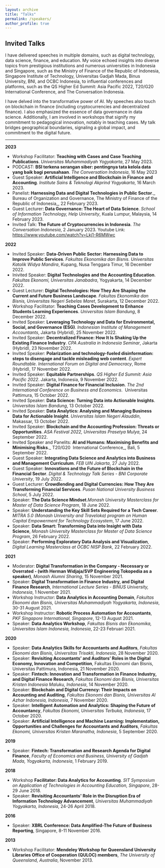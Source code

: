 ```yaml
---
layout: archive
title: "Talks"
permalink: /speakers/
author_profile: true
---
```




Invited Talks
----
I have delivered speeches in multiple domains, such as digital technology, data science, finance, and education. My voice echoed insights into diverse topics from prestigious institutions and numerous universities in Indonesia and Singapore, such as the Ministry of Finance of the Republic of Indonesia, Singapore Institute of Technology, Universitas Gadjah Mada, Binus University, BNI, and OCBC Indonesia, to influential conferences and platforms, such as the QS Higher Ed Summit: Asia Pacific 2022, T20/G20 International Conference, and The Conversation Indonesia.

I have delved into the transformative power of AI. My speeches also touch on blockchain in finance (including cryptocurrencies and decentralized finance). I also emphasized the essence of data governance in data science. Additionally, I am involved in workshops that signify my commitment to pedagogical innovation, notably in teaching cases. My talk bridges geographical boundaries, signaling a global impact, and commitment to the digital future.

----

**2023**
* Workshop Facilitator: **Teaching with Cases and Case Teaching Publications**. _Universitas Muhammadiyah Yogyakarta_, 27 May 2023.
* PODCAST: **BSI terkena serangan siber: pentingnya tata kelola data yang baik bagi perusahaan**. _The Conversation Indonesia_, 16 May 2023
* Guest Speaker: **Artificial Intelligence and Blockchain in Finance and Accounting**. _Institute Sains & Teknologi Akprind Yogyakarta_, 16 March 2023.
* Panelist: **Harnessing Data and Digital Technologies in Public Sector**._ Bureau of Organization and Governance, The Ministry of Finance of the Republic of Indonesia_, 22 February 2023.
* Guest Lecturer: **Data Governance: The Heart of Data Science**. _School of Information Technology, Help University_, Kuala Lumpur, Malaysia, 14 February 2023.
* Invited Talk: **The Future of Cryptocurrencies in Indonesia**. _The Conversation Indonesia_, 2 January 2023. Youtube Link: https://www.youtube.com/watch?v=Lkj1-R6MWwc

**2022**
* Invited Speaker: **Data-Driven Public Sector: Harnessing Data to Improve Public Services**. _Fakultas Ekonomika dan Bisnis. Universitas Katolik Widya Mandira_, Kupang, Nusa Tenggara Timur, 16 December 2022.
* Inivited Speaker: **Digital Technologies and the Accounting Education**. _Fakultas Ekonomi, Universitas Janabadra_, Yogyakarta, 14 December 2022.
* Guest Lecturer: **Digital Technologies: How They Are Shaping the Current and Future Business Landscape**. _Fakultas Ekonomika dan Bisnis, Universitas Negeri Sebelas Maret_, Surakarta, 12 December 2022.
* Workshop Facilitator: **Teaching Cases Development to Enhance Students Learning Experiences**. _Universitas Islam Bandung_, 8 December 2022.
* Invited Speaker: **Leveraging Technology and Data for Environmental, Social, and Governance (ESG)**. _Indonesian Institute of Management Accountants_, Jakarta (Hybrid), 25 November 2022.
* Invited Speaker: **Decentralized Finance: How It Is Shaking Up the Existing Finance Industry**. _CPA Australia in Indonesia Seminar_, Jakarta (Hybrid), 23 November 2022.
* Invited Speaker: **Polarization and technology-fueled disinformation: steps to disengage and tackle misleading web content**. _Expert Roundtable. International Forum on Digital and Democracy_, Rome (Hybrid), 17 November 2022.
* Invited Speaker: **Equitable Partnerships**. _QS Higher Ed Summit: Asia Pacific 2022_. Jakarta, Indonesia, 9 November 2022.
* Invited Speaker: **Digital Finance for Financial Inclusion**. _The 2nd International Conference on Business and Economics_.  Universitas Pattimura, 15 October 2022.
* Invited Speaker: **Data Science: Turning Data into Actionable Insights**. _Universitas Islam Bandung_, 13 October 2022.
* Invited Speaker: **Data Analytics: Analysing and Managing Business Data for Actionable Insight**. _Universitas Islam Negeri Alauddin_, Makassar, 13 October 2022.
* Invited Speaker: **Blockchain and the Accounting Profession: Threats or Opportunities**. _ASA Festival 2022, Universitas Prasetya Mulya_, 24 September 2022.
* Invited Speaker and Panelits: **AI and Humans: Maximising Benefits and Minimising Risks**._ T20/G20  International Conference_, Bali, 5 September 2022.
* Guest Speaker: **Integrating Data Science and Analytics into Business and Management Curriculum**. _FEB UIN Jakarta_, 27 July 2022.
* Guest Speaker: **Innovations and the Future of Blockchain in the Financial Sector**. _Digital & Technology Talk Series - BNI Corporate University_, 19 July 2022.
* Guest Lecturer: **Crowdlending and Digital Currencies: How They Are Transforming Financial Services**. _Pusan National University Business School_, 5 July 2022.
* Speaker: **The Data Science Mindset**._Monash University Masterclass for Master of Data Science Program_, 18 June 2022.
* Speaker: **Understanding the Key Skill Sets Required for a Tech Career**. _MITRA 5.0 (Monash University and Traveloka) program on Human Capital Empowerment for Technology Ecosystem_, 17 June 2022.
* Speaker: **Data Smart: Transforming Data into Insight with Data Science**, _Monash University Masterclass for Master of Data Science Program_, 26 February 2022.
* Speaker: **Performing Exploratory Data Analysis and Visualization**, _Digital Learning Masterclass at OCBC NISP Bank_, 22 February 2022.

**2021**
* Moderator: **Digital Transformation in the Company - Necessary or Overrated - (with Herman Widjaja/SVP Engineering Tokopedia as a speaker)**, _Monash Alumni Sharing_, 15 November 2021.
* Speaker: **Digital Transformation in Finance Industry, and Digital Finance Research**, _International Lecture Series - BINUS University, Indonesia_, 1 November 2021.
* Workshop Instructor: **Data Analytics in Accounting Domain**, _Fakultas Ekonomi dan Bisnis, Universitas Muhammadiyah Yogyakarta, Indonesia_, 30-31 August 2021.
* Workshop Instructor: **Robotic Process Automation for Accountants**, _PKF Singapore International, Singapore_, 12-13 August 2021.
* Speaker: **Data Analytics Workshop**, _Fakultas Bisnis dan Ekonomika, Universitas Islam Indonesia, Indonesia_, 22-23 Februari 2021.

**2020**
* Speaker: **Data Analytics Skills for Accountants and Auditors**, _Fakultas Ekonomi dan Bisnis, Universitas Trisakti, Indonesia_, 28 November 2020.
* Speaker: **Revisiting Accountants’ and Auditors’ Roles in the Digital Economy, Innovation and Competition**, Fakultas Ekonomi dan Bisnis, Universitas Pattimura, Indonesia, 21 November 2020.
* Speaker: **Fintech: Innovation and Transformation in Finance Industry, and Digital Finance Research**, _Fakultas Ekonomi dan Bisnis, Universitas Kristen Indonesia Maluku, Indonesia_, 14 November 2020.
* Speaker: **Blockchain and Digital Currency: Their Impacts on Accounting and Auditing**, _Fakultas Ekonomi dan Bisnis, Universitas Al Azhar Indonesia, Indonesia_, 7 November 2020.
* Speaker: **Intelligent Automation and Analytics: Shaping the Future of Accountancy**, _Fakultas Ekonomi, Universitas Terbuka, Indonesia_, 17 October 2020.
* Speaker: **Artificial Intelligence and Machine Learning: Implementation, Opportunities and Challenges for Accountants and Auditors**, _Fakultas Ekonomi, Universitas Kristen Maranatha, Indonesia_, 5 September 2020.

**2019**
* Speaker: **Fintech: Transformation and Research Agenda for Digital Finance**, _Faculty of Economics and Business, University of Gadjah Mada, Yogyakarta, Indonesia_, 1 February 2019.

**2018**
* Workshop **Facilitator: Data Analytics for Accounting**. _SIT Symposium on Application of Technologies in Accounting Education, Singapore_, 28-29 June 2018.
* Speaker: **Revisiting Accountants' Role in the Disruption Era of Information Technology Advancement**, _Universitas Muhammadiyah Yogyakarta, Indonesia_, 24-26 April 2018.

**2016**
* Speaker: **XBRL Conference: Data Amplified-The Future of Business Reporting**, Singapore, 8-11 November 2016.

**2013**
* Workshop Facilitator: **Mendeley Workshop for Queensland University Libraries Office of Cooperation (QULOC) members**, _The University of Queensland, Australia_, November 2013.
